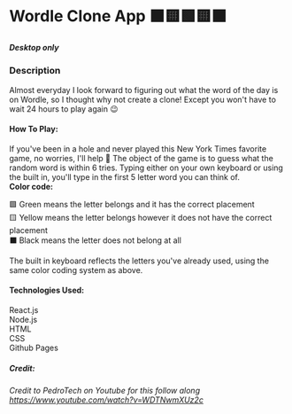 # Wordle Clone App ⬛️🟨🟩🟨⬛️
##### _Desktop only_ 
### Description

Almost everyday I look forward to figuring out what the word of the day is on Wordle, so I thought why not create a clone! Except you won't have to wait 24 hours to play again 😉

#### How To Play:

If you've been in a hole and never played this New York Times favorite game, no worries, I'll help 🤗
The object of the game is to guess what the random word is within 6 tries. Typing either on your own keyboard or using the built in, you'll type in the first 5 letter word you can think of.
</br>
**Color code:**
</br>

🟩 Green means the letter belongs and it has the correct placement
</br>
🟨 Yellow means the letter belongs however it does not have the correct placement
</br>
⬛️ Black means the letter does not belong at all
</br>

The built in keyboard reflects the letters you've already used, using the same color coding system as above.


#### Technologies Used: 
React.js
</br>
Node.js
</br> 
HTML
</br>
CSS
</br>
Github Pages



##### Credit:
###### Credit to PedroTech on Youtube for this follow along https://www.youtube.com/watch?v=WDTNwmXUz2c


